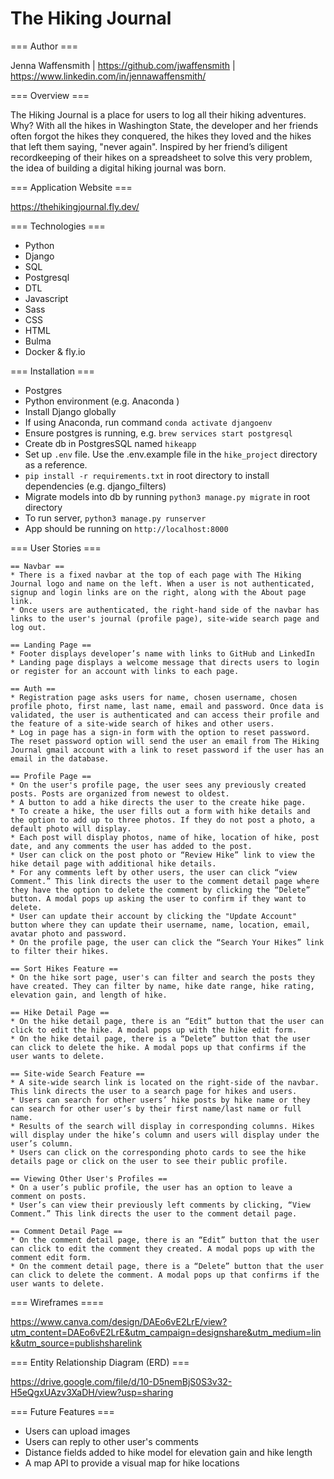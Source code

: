 # The Hiking Journal

=== Author ===

Jenna Waffensmith | https://github.com/jwaffensmith | https://www.linkedin.com/in/jennawaffensmith/


=== Overview ===

The Hiking Journal is a place for users to log all their hiking adventures. Why? With all the hikes in Washington State, the developer and her friends often forgot the hikes they conquered, the hikes they loved and the hikes that left them saying, "never again". Inspired by her friend’s diligent recordkeeping of their hikes on a spreadsheet to solve this very problem, the idea of building a digital hiking journal was born. 

=== Application Website ===

https://thehikingjournal.fly.dev/

=== Technologies ===

* Python
* Django
* SQL
* Postgresql
* DTL
* Javascript
* Sass
* CSS
* HTML
* Bulma
* Docker & fly.io

=== Installation ===
* Postgres
* Python environment (e.g. Anaconda )
* Install Django globally
* If using Anaconda, run command `conda activate djangoenv`
* Ensure postgres is running, e.g. `brew services start postgresql` 
* Create db in PostgresSQL named `hikeapp`
* Set up `.env` file. Use the .env.example file in the `hike_project` directory as a reference. 
* `pip install -r requirements.txt` in root directory to install dependencies (e.g. django_filters)
* Migrate models into db by running `python3 manage.py migrate` in root directory
* To run server, `python3 manage.py runserver`
* App should be running on `http://localhost:8000`

=== User Stories ===

    == Navbar ==
    * There is a fixed navbar at the top of each page with The Hiking Journal logo and name on the left. When a user is not authenticated, signup and login links are on the right, along with the About page link.
    * Once users are authenticated, the right-hand side of the navbar has links to the user's journal (profile page), site-wide search page and log out.

    == Landing Page ==
    * Footer displays developer’s name with links to GitHub and LinkedIn
    * Landing page displays a welcome message that directs users to login or register for an account with links to each page.

    == Auth ==
    * Registration page asks users for name, chosen username, chosen profile photo, first name, last name, email and password. Once data is validated, the user is authenticated and can access their profile and the feature of a site-wide search of hikes and other users.
    * Log in page has a sign-in form with the option to reset password. The reset password option will send the user an email from The Hiking Journal gmail account with a link to reset password if the user has an email in the database. 

    == Profile Page ==
    * On the user's profile page, the user sees any previously created posts. Posts are organized from newest to oldest.
    * A button to add a hike directs the user to the create hike page.
    * To create a hike, the user fills out a form with hike details and the option to add up to three photos. If they do not post a photo, a default photo will display.
    * Each post will display photos, name of hike, location of hike, post date, and any comments the user has added to the post. 
    * User can click on the post photo or “Review Hike” link to view the hike detail page with additional hike details. 
    * For any comments left by other users, the user can click “view Comment.” This link directs the user to the comment detail page where they have the option to delete the comment by clicking the “Delete” button. A modal pops up asking the user to confirm if they want to delete. 
    * User can update their account by clicking the "Update Account" button where they can update their username, name, location, email, avatar photo and password.
    * On the profile page, the user can click the “Search Your Hikes” link to filter their hikes. 

    == Sort Hikes Feature ==
    * On the hike sort page, user's can filter and search the posts they have created. They can filter by name, hike date range, hike rating, elevation gain, and length of hike.

    == Hike Detail Page ==
    * On the hike detail page, there is an “Edit” button that the user can click to edit the hike. A modal pops up with the hike edit form. 
    * On the hike detail page, there is a “Delete” button that the user can click to delete the hike. A modal pops up that confirms if the user wants to delete.

    == Site-wide Search Feature ==
    * A site-wide search link is located on the right-side of the navbar. This link directs the user to a search page for hikes and users. 
    * Users can search for other users’ hike posts by hike name or they can search for other user’s by their first name/last name or full name.
    * Results of the search will display in corresponding columns. Hikes will display under the hike’s column and users will display under the user’s column. 
    * Users can click on the corresponding photo cards to see the hike details page or click on the user to see their public profile. 

    == Viewing Other User's Profiles ==
    * On a user’s public profile, the user has an option to leave a comment on posts. 
    * User’s can view their previously left comments by clicking, “View Comment.” This link directs the user to the comment detail page.

    == Comment Detail Page ==
    * On the comment detail page, there is an “Edit” button that the user can click to edit the comment they created. A modal pops up with the comment edit form. 
    * On the comment detail page, there is a “Delete” button that the user can click to delete the comment. A modal pops up that confirms if the user wants to delete.

=== Wireframes ====

https://www.canva.com/design/DAEo6vE2LrE/view?utm_content=DAEo6vE2LrE&utm_campaign=designshare&utm_medium=link&utm_source=publishsharelink

=== Entity Relationship Diagram (ERD) ===

https://drive.google.com/file/d/10-D5nemBjS0S3v32-H5eQgxUAzv3XaDH/view?usp=sharing

=== Future Features ===

* Users can upload images
* Users can reply to other user's comments
* Distance fields added to hike model for elevation gain and hike length
* A map API to provide a visual map for hike locations

